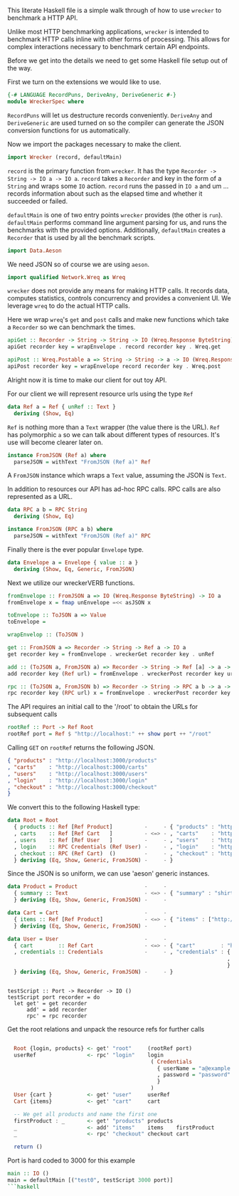 This literate Haskell file is a simple walk through of how to use `wrecker` to benchmark a HTTP API.

Unlike most HTTP benchmarking applications, `wrecker` is intended to benchmark HTTP calls inline with other forms of processing. This allows for complex interactions necessary to benchmark certain API endpoints.

Before we get into the details we need to get some Haskell file setup out of the way.

First we turn on the extensions we would like to use.

```haskell
{-# LANGUAGE RecordPuns, DeriveAny, DeriveGeneric #-}
module WreckerSpec where
```

`RecordPuns` will let us destructure records conveniently. `DeriveAny` and `DeriveGeneric`
are used turned on so the compiler can generate the JSON conversion functions for us
automatically.

Now we import the packages necessary to make the client.

```haskell
import Wrecker (record, defaultMain)
```

`record` is the primary function from `wrecker`. It has the type `Recorder -> String -> IO a -> IO a`. `record` takes a `Recorder` and key in the form of a `String` and wraps some `IO` action. `record` runs the passed in `IO a` and um ... records information about such as the elapsed time and whether it succeeded or failed.


`defaultMain` is one of two entry points `wrecker` provides (the other is `run`). `defaultMain` performs command line argument parsing for us, and runs the benchmarks with the provided options. Additionally, `defaultMain` creates a `Recorder` that is used by all the benchmark scripts.

```haskell
import Data.Aeson
```
We need JSON  so of course we are using `aeson`.

```haskell
import qualified Network.Wreq as Wreq
```
`wrecker` does not provide any means for making HTTP calls. It records data, computes statistics, controls concurrency and provides a convenient UI. We leverage `wreq` to do the actual HTTP calls.

Here we wrap `wreq`'s `get` and `post` calls and make new functions which take a `Recorder` so we can benchmark the times.

```haskell
apiGet :: Recorder -> String -> String -> IO (Wreq.Response ByteString)
apiGet recorder key = wrapEnvelope . record recorder key . Wreq.get

apiPost :: Wreq.Postable a => String -> String -> a -> IO (Wreq.Response ByteString)
apiPost recorder key = wrapEnvelope record recorder key . Wreq.post 
```

Alright now it is time to make our client for out toy API.

For our client we will represent resource urls using the type `Ref`
```haskell
data Ref a = Ref { unRef :: Text }
  deriving (Show, Eq)
```

`Ref` is nothing more than a `Text` wrapper (the value there is the URL). `Ref` has polymorphic `a` so we can talk about different types of resources. It's use will become clearer later on.

```haskell
instance FromJSON (Ref a) where
  parseJSON = withText "FromJSON (Ref a)" Ref
```

A `FromJSON` instance which wraps a `Text` value, assuming the JSON is `Text`.

In addition to resources our API has ad-hoc RPC calls. RPC calls are also represented as a URL.

```haskell
data RPC a b = RPC String
  deriving (Show, Eq)

instance FromJSON (RPC a b) where
  parseJSON = withText "FromJSON (Ref a)" RPC
```

Finally there is the ever popular `Envelope` type.

```haskell
data Envelope a = Envelope { value :: a }
  deriving (Show, Eq, Generic, FromJSON)
```

Next we utilize our wreckerVERB functions.

```haskell
fromEnvelope :: FromJSON a => IO (Wreq.Response ByteString) -> IO a
fromEnvelope x = fmap unEnvelope =<< asJSON x

toEnvelope :: ToJSON a => Value
toEnvelope = 

wrapEnvelop :: (ToJSON )

get :: FromJSON a => Recorder -> String -> Ref a -> IO a
get recorder key = fromEnvelope . wreckerGet recorder key . unRef

add :: (ToJSON a, FromJSON a) => Recorder -> String -> Ref [a] -> a -> IO (Ref [a])
add recorder key (Ref url) = fromEnvelope . wreckerPost recorder key url . toEnvelope

rpc :: (ToJSON a, FromJSON b) => Recorder -> String -> RPC a b -> a -> IO b
rpc recorder key (RPC url) x = fromEnvelope . wreckerPost recorder key url . toEnvelope
```

The API requires an initial call to the '/root' to obtain the URLs for subsequent calls

```haskell
rootRef :: Port -> Ref Root
rootRef port = Ref $ "http://localhost:" ++ show port ++ "/root"
```

Calling `GET` on `rootRef` returns the following JSON.

```json
{ "products" : "http://localhost:3000/products"
, "carts"    : "http://localhost:3000/carts"
, "users"    : "http://localhost:3000/users"
, "login"    : "http://localhost:3000/login"
, "checkout" : "http://localhost:3000/checkout"
}
```

We convert this to the following Haskell type:

```haskell
data Root = Root
  { products :: Ref [Ref Product]          -     - { "products" : "http://localhost:3000/products"
  , carts    :: Ref [Ref Cart   ]          - <=> - , "carts"    : "http://localhost:3000/carts"
  , users    :: Ref [Ref User   ]          -     - , "users"    : "http://localhost:3000/users"
  , login    :: RPC Credentials (Ref User) -     - , "login"    : "http://localhost:3000/login"
  , checkout :: RPC (Ref Cart)  ()         -     - , "checkout" : "http://localhost:3000/checkout"
  } deriving (Eq, Show, Generic, FromJSON) -     - }
```

Since the JSON is so uniform, we can use 'aeson' generic instances.

```haskell
data Product = Product                     -     -
  { summary :: Text                        - <=> - { "summary" : "shirt" }
  } deriving (Eq, Show, Generic, FromJSON) -     - 
```

```haskell
data Cart = Cart                           -     - 
  { items :: Ref [Ref Product]             - <=> - { "items" : ["http://localhost:3000/products/0"] }
  } deriving (Eq, Show, Generic, FromJSON) -     - 
```

```haskell
data User = User                           -     -  
  { cart        :: Ref Cart                - <=> - { "cart"        : "http://localhost:3000/carts/0"
  , credentials :: Credentials             -     - , "credentials" : { "user-name" : "example"
                                                                     , "password"  : "password" 
                                                                     }
  } deriving (Eq, Show, Generic, FromJSON) -     - }
```

```haskell

```


```
testScript :: Port -> Recorder -> IO ()
testScript port recorder = do
  let get' = get recorder
      add' = add recorder
      rpc' = rpc recorder
```

Get the root relations and unpack the resource refs for further calls

```haskell

  Root {login, products} <- get' "root"     (rootRef port)
  userRef                <- rpc' "login"    login
                                             ( Credentials
                                               { userName = "a@example.com"
                                               , password = "password"
                                               }
                                             )
  User {cart }           <- get' "user"     userRef
  Cart {items}           <- get' "cart"     cart
```

```haskell
  -- We get all products and name the first one
  firstProduct : _       <- get' "products" products
  _                      <- add' "items"    items    firstProduct
  _                      <- rpc' "checkout" checkout cart

  return ()
```

Port is hard coded to 3000 for this example
```haskell
main :: IO ()
main = defaultMain [("test0", testScript 3000 port)]
```haskell
